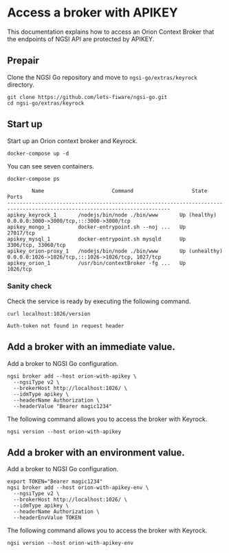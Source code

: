 # Access a broker with APIKEY

This documentation explains how to access an Orion Context Broker that the endpoints of NGSI API
are protected by APIKEY.

## Prepair

Clone the NGSI Go repository and move to `ngsi-go/extras/keyrock` directory.

```
git clone https://github.com/lets-fiware/ngsi-go.git
cd ngsi-go/extras/keyrock
```

## Start up

Start up an Orion context broker and Keyrock.

```
docker-compose up -d
```

You can see seven containers.

```
docker-compose ps
```

```
        Name                      Command                   State                              Ports
---------------------------------------------------------------------------------------------------------------------------
apikey_keyrock_1       /nodejs/bin/node ./bin/www       Up (healthy)     0.0.0.0:3000->3000/tcp,:::3000->3000/tcp
apikey_mongo_1         docker-entrypoint.sh --noj ...   Up               27017/tcp
apikey_mysql_1         docker-entrypoint.sh mysqld      Up               3306/tcp, 33060/tcp
apikey_orion-proxy_1   /nodejs/bin/node ./bin/www       Up (unhealthy)   0.0.0.0:1026->1026/tcp,:::1026->1026/tcp, 1027/tcp
apikey_orion_1         /usr/bin/contextBroker -fg ...   Up               1026/tcp
```

### Sanity check

Check the service is ready by executing the following command.

```
curl localhost:1026/version
```

```
Auth-token not found in request header
```

## Add a broker with an immediate value.

Add a broker to NGSI Go configuration.

```
ngsi broker add --host orion-with-apikey \
  --ngsiType v2 \
  --brokerHost http://localhost:1026/ \
  --idmType apikey \
  --headerName Authorization \
  --headerValue "Bearer magic1234"
```

The following command allows you to access the broker with Keyrock.

```
ngsi version --host orion-with-apikey
```

## Add a broker with an environment value.

Add a broker to NGSI Go configuration.

```
export TOKEN="Bearer magic1234"
ngsi broker add --host orion-with-apikey-env \
  --ngsiType v2 \
  --brokerHost http://localhost:1026/ \
  --idmType apikey \
  --headerName Authorization \
  --headerEnvValue TOKEN
```

The following command allows you to access the broker with Keyrock.

```
ngsi version --host orion-with-apikey-env
```

